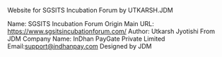 Website for SGSITS Incubation Forum by UTKARSH.JDM

Name: SGSITS Incubation Forum
Origin Main URL: https://www.sgsitsincubationforum.com/
Author: Utkarsh Jyotishi From JDM
Company Name: InDhan PayGate Private Limited 
Email:support@indhanpay.com
Designed by JDM
